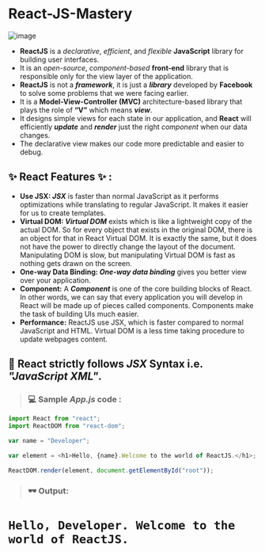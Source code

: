 # React-JS-Mastery
![image](https://github.com/kinshuk-code-1729/React-JS-Mastery/assets/90320839/2fa3adf8-e8bd-4f2f-a0d7-0a794d5b007f)


- **ReactJS** is a _declarative_, _efficient_, and _flexible_ **JavaScript** library for building user interfaces.
- It is an _open-source_, _component-based_ **front-end** library that is responsible only for the view layer of the application.
- **ReactJS** is not a **_framework_**, it is just a **_library_** developed by **Facebook** to solve some problems that we were facing earlier.
- It is a **Model-View-Controller (MVC)** architecture-based library that plays the role of **“V”** which means _**view**_.
- It designs simple views for each state in our application, and **React** will efficiently **_update_** and **_render_** just the right _component_ when our data changes.
- The declarative view makes our code more predictable and easier to debug.

## ✨ React Features ✨ :
- **Use JSX: _JSX_** is faster than normal JavaScript as it performs optimizations while translating to regular JavaScript. It makes it easier for us to create templates.
- **Virtual DOM: _Virtual DOM_** exists which is like a lightweight copy of the actual DOM. So for every object that exists in the original DOM, there is an object for that in React Virtual DOM. It is exactly the same, but it does not have the power to directly change the layout of the document. Manipulating DOM is slow, but manipulating Virtual DOM is fast as nothing gets drawn on the screen.
- **One-way Data Binding: _One-way data binding_** gives you better view over your application.
- **Component:** A **_Component_** is one of the core building blocks of React. In other words, we can say that every application you will develop in React will be made up of pieces called components. Components make the task of building UIs much easier.
- **Performance:** ReactJS use JSX, which is faster compared to normal JavaScript and HTML. Virtual DOM is a less time taking procedure to update webpages content.

## 🛑 React strictly follows _JSX_ Syntax i.e. _"JavaScript XML"_.
> ### 💻 Sample *App.js* code :
```javascript
import React from "react";
import ReactDOM from "react-dom";
 
var name = "Developer";
 
var element = <h1>Hello, {name}.Welcome to the world of ReactJS.</h1>;
 
ReactDOM.render(element, document.getElementById("root"));
```

> ### 🕶 Output:

# `Hello, Developer. Welcome to the world of ReactJS.`
